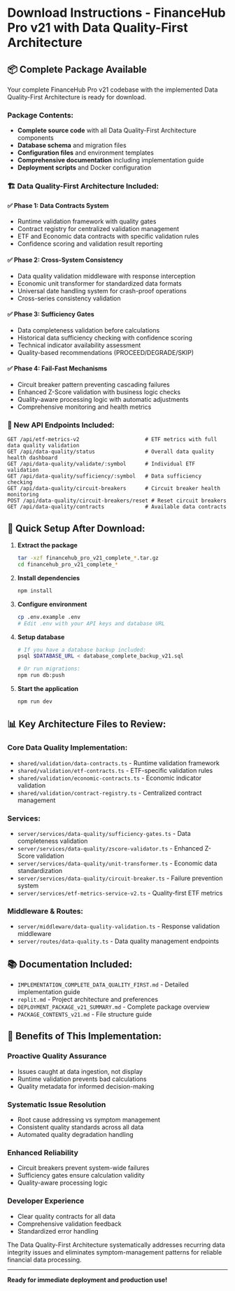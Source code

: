 # Download Instructions - FinanceHub Pro v21 with Data Quality-First Architecture

## 📦 Complete Package Available

Your complete FinanceHub Pro v21 codebase with the implemented Data Quality-First Architecture is ready for download.

### Package Contents:
- **Complete source code** with all Data Quality-First Architecture components
- **Database schema** and migration files  
- **Configuration files** and environment templates
- **Comprehensive documentation** including implementation guide
- **Deployment scripts** and Docker configuration

### 🏗️ Data Quality-First Architecture Included:

#### ✅ Phase 1: Data Contracts System
- Runtime validation framework with quality gates
- Contract registry for centralized validation management
- ETF and Economic data contracts with specific validation rules
- Confidence scoring and validation result reporting

#### ✅ Phase 2: Cross-System Consistency  
- Data quality validation middleware with response interception
- Economic unit transformer for standardized data formats
- Universal date handling system for crash-proof operations
- Cross-series consistency validation

#### ✅ Phase 3: Sufficiency Gates
- Data completeness validation before calculations
- Historical data sufficiency checking with confidence scoring
- Technical indicator availability assessment
- Quality-based recommendations (PROCEED/DEGRADE/SKIP)

#### ✅ Phase 4: Fail-Fast Mechanisms
- Circuit breaker pattern preventing cascading failures
- Enhanced Z-Score validation with business logic checks
- Quality-aware processing logic with automatic adjustments
- Comprehensive monitoring and health metrics

### 🔧 New API Endpoints Included:

```
GET /api/etf-metrics-v2                     # ETF metrics with full data quality validation
GET /api/data-quality/status                # Overall data quality health dashboard
GET /api/data-quality/validate/:symbol      # Individual ETF validation
GET /api/data-quality/sufficiency/:symbol   # Data sufficiency checking
GET /api/data-quality/circuit-breakers      # Circuit breaker health monitoring
POST /api/data-quality/circuit-breakers/reset # Reset circuit breakers
GET /api/data-quality/contracts             # Available data contracts
```

## 🚀 Quick Setup After Download:

1. **Extract the package**
   ```bash
   tar -xzf financehub_pro_v21_complete_*.tar.gz
   cd financehub_pro_v21_complete_*
   ```

2. **Install dependencies**
   ```bash
   npm install
   ```

3. **Configure environment**
   ```bash
   cp .env.example .env
   # Edit .env with your API keys and database URL
   ```

4. **Setup database**
   ```bash
   # If you have a database backup included:
   psql $DATABASE_URL < database_complete_backup_v21.sql
   
   # Or run migrations:
   npm run db:push
   ```

5. **Start the application**
   ```bash
   npm run dev
   ```

## 📊 Key Architecture Files to Review:

### Core Data Quality Implementation:
- `shared/validation/data-contracts.ts` - Runtime validation framework
- `shared/validation/etf-contracts.ts` - ETF-specific validation rules
- `shared/validation/economic-contracts.ts` - Economic indicator validation
- `shared/validation/contract-registry.ts` - Centralized contract management

### Services:
- `server/services/data-quality/sufficiency-gates.ts` - Data completeness validation
- `server/services/data-quality/zscore-validator.ts` - Enhanced Z-Score validation
- `server/services/data-quality/unit-transformer.ts` - Economic data standardization
- `server/services/data-quality/circuit-breaker.ts` - Failure prevention system
- `server/services/etf-metrics-service-v2.ts` - Quality-first ETF metrics

### Middleware & Routes:
- `server/middleware/data-quality-validation.ts` - Response validation middleware
- `server/routes/data-quality.ts` - Data quality management endpoints

## 📚 Documentation Included:

- `IMPLEMENTATION_COMPLETE_DATA_QUALITY_FIRST.md` - Detailed implementation guide
- `replit.md` - Project architecture and preferences  
- `DEPLOYMENT_PACKAGE_v21_SUMMARY.md` - Complete package overview
- `PACKAGE_CONTENTS_v21.md` - File structure guide

## 🎯 Benefits of This Implementation:

### Proactive Quality Assurance
- Issues caught at data ingestion, not display
- Runtime validation prevents bad calculations
- Quality metadata for informed decision-making

### Systematic Issue Resolution
- Root cause addressing vs symptom management
- Consistent quality standards across all data
- Automated quality degradation handling

### Enhanced Reliability
- Circuit breakers prevent system-wide failures
- Sufficiency gates ensure calculation validity
- Quality-aware processing logic

### Developer Experience
- Clear quality contracts for all data
- Comprehensive validation feedback
- Standardized error handling

The Data Quality-First Architecture systematically addresses recurring data integrity issues and eliminates symptom-management patterns for reliable financial data processing.

---

**Ready for immediate deployment and production use!**